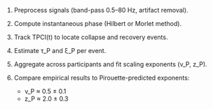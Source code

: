 1. Preprocess signals (band-pass 0.5–80 Hz, artifact removal).
2. Compute instantaneous phase (Hilbert or Morlet method).
3. Track TPCI(t) to locate collapse and recovery events.
4. Estimate τ_P and ξ_P per event.
5. Aggregate across participants and fit scaling exponents (ν_P, z_P).
6. Compare empirical results to Pirouette-predicted exponents:

   * ν_P ≈ 0.5 ± 0.1
   * z_P ≈ 2.0 ± 0.3